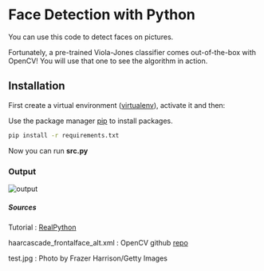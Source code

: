 # Face Detection with Python

You can use this code to detect faces on pictures.

Fortunately, a pre-trained Viola-Jones classifier comes out-of-the-box with OpenCV! You will use that one to see the algorithm in action.

## Installation

First create a virtual environment ([virtualenv](https://docs.python.org/3/tutorial/venv.html)), activate it and then:

Use the package manager [pip](https://pip.pypa.io/en/stable/) to install packages.

```bash
pip install -r requirements.txt
```

Now you can run **src.py**

### Output

![output](https://pasteboard.co/J4E9OeA.png)

##### Sources

Tutorial : [RealPython](https://realpython.com/courses/traditional-face-detection-python/)

haarcascade_frontalface_alt.xml : OpenCV github [repo](https://github.com/opencv/opencv/tree/master/data/haarcascades)

test.jpg : Photo by Frazer Harrison/Getty Images

